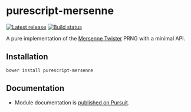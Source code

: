 # purescript-mersenne

[![Latest release](https://img.shields.io/github/release/matthewleon/purescript-mersenne.svg)](https://github.com/matthewleon/purescript-mersenne/releases)
[![Build status](https://travis-ci.org/matthewleon/purescript-mersenne.svg?branch=master)](https://travis-ci.org/matthewleon/purescript-mersenne)

A pure implementation of the [Mersenne Twister](https://en.wikipedia.org/wiki/Mersenne_Twister) PRNG with a minimal API.

## Installation

```
bower install purescript-mersenne
```

## Documentation

- Module documentation is [published on Pursuit](http://pursuit.purescript.org/packages/purescript-mersenne).
